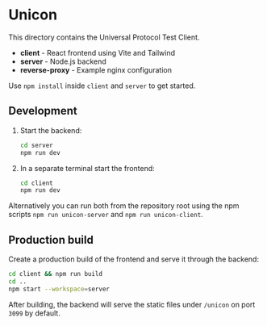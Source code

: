 # Unicon

This directory contains the Universal Protocol Test Client.

- **client** - React frontend using Vite and Tailwind
- **server** - Node.js backend
- **reverse-proxy** - Example nginx configuration

Use `npm install` inside `client` and `server` to get started.

## Development

1. Start the backend:
   ```bash
   cd server
   npm run dev
   ```

2. In a separate terminal start the frontend:
   ```bash
   cd client
   npm run dev
   ```

Alternatively you can run both from the repository root using the npm scripts
`npm run unicon-server` and `npm run unicon-client`.

## Production build

Create a production build of the frontend and serve it through the backend:

```bash
cd client && npm run build
cd ..
npm start --workspace=server
```

After building, the backend will serve the static files under `/unicon` on port
`3099` by default.
